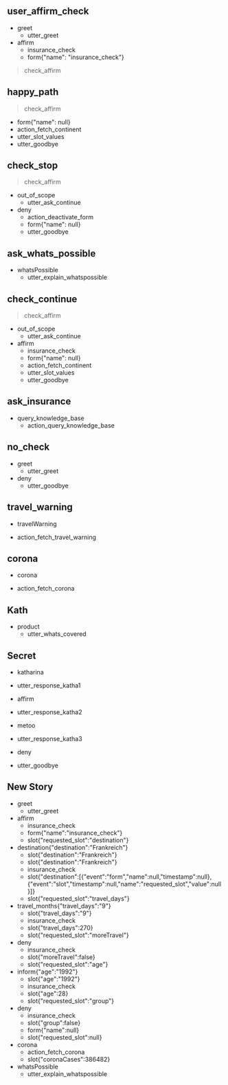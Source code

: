 ## user_affirm_check
* greet
  - utter_greet
* affirm
  - insurance_check
  - form{"name": "insurance_check"}
> check_affirm

## happy_path
> check_affirm
  - form{"name": null}
  - action_fetch_continent
  - utter_slot_values
  - utter_goodbye

## check_stop
> check_affirm
* out_of_scope   
  - utter_ask_continue
* deny
    - action_deactivate_form
    - form{"name": null}
    - utter_goodbye

## ask_whats_possible
* whatsPossible
  - utter_explain_whatspossible

## check_continue
> check_affirm
* out_of_scope
  - utter_ask_continue
* affirm
  - insurance_check
  - form{"name": null}
  - action_fetch_continent
  - utter_slot_values
  - utter_goodbye

## ask_insurance
* query_knowledge_base
  - action_query_knowledge_base

## no_check
* greet
  - utter_greet
* deny
  - utter_goodbye

## travel_warning
* travelWarning
 - action_fetch_travel_warning

## corona
* corona 
 - action_fetch_corona

## Kath
* product
    - utter_whats_covered

## Secret
* katharina
 - utter_response_katha1
* affirm
 - utter_response_katha2
* metoo
 - utter_response_katha3
* deny
 - utter_goodbye

## New Story

* greet
    - utter_greet
* affirm
    - insurance_check
    - form{"name":"insurance_check"}
    - slot{"requested_slot":"destination"}
* destination{"destination":"Frankreich"}
    - slot{"destination":"Frankreich"}
    - slot{"destination":"Frankreich"}
    - insurance_check
    - slot{"destination":[{"event":"form","name":null,"timestamp":null},{"event":"slot","timestamp":null,"name":"requested_slot","value":null}]}
    - slot{"requested_slot":"travel_days"}
* travel_months{"travel_days":"9"}
    - slot{"travel_days":"9"}
    - insurance_check
    - slot{"travel_days":270}
    - slot{"requested_slot":"moreTravel"}
* deny
    - insurance_check
    - slot{"moreTravel":false}
    - slot{"requested_slot":"age"}
* inform{"age":"1992"}
    - slot{"age":"1992"}
    - insurance_check
    - slot{"age":28}
    - slot{"requested_slot":"group"}
* deny
    - insurance_check
    - slot{"group":false}
    - form{"name":null}
    - slot{"requested_slot":null}
* corona
    - action_fetch_corona
    - slot{"coronaCases":386482}
* whatsPossible
    - utter_explain_whatspossible

